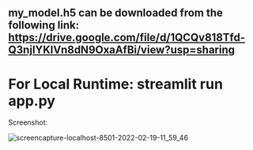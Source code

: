 ## my_model.h5 can be downloaded from the following link: https://drive.google.com/file/d/1QCQv818Tfd-Q3njIYKIVn8dN9OxaAfBi/view?usp=sharing

# For Local Runtime: streamlit run app.py

Screenshot:

![screencapture-localhost-8501-2022-02-19-11_59_46](https://user-images.githubusercontent.com/97247457/154789557-64491d28-566c-443b-a06c-e5d3416f0bf9.png)
